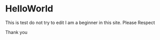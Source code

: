 # HelloWorld

This is test do not try to edit 
I am a beginner in this site.
Please Respect

Thank you
